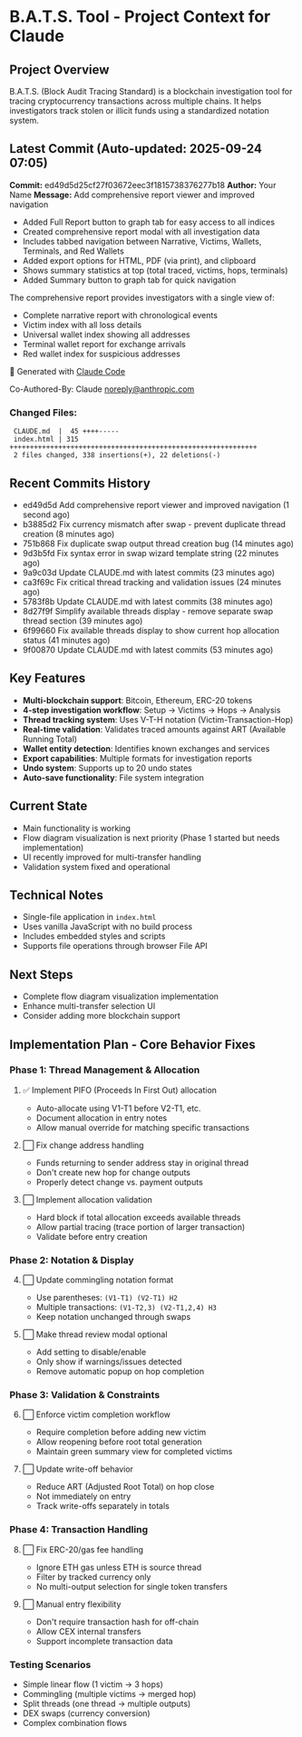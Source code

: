 # B.A.T.S. Tool - Project Context for Claude

## Project Overview
B.A.T.S. (Block Audit Tracing Standard) is a blockchain investigation tool for tracing cryptocurrency transactions across multiple chains. It helps investigators track stolen or illicit funds using a standardized notation system.

## Latest Commit (Auto-updated: 2025-09-24 07:05)

**Commit:** ed49d5d25cf27f03672eec3f1815738376277b18
**Author:** Your Name
**Message:** Add comprehensive report viewer and improved navigation

- Added Full Report button to graph tab for easy access to all indices
- Created comprehensive report modal with all investigation data
- Includes tabbed navigation between Narrative, Victims, Wallets, Terminals, and Red Wallets
- Added export options for HTML, PDF (via print), and clipboard
- Shows summary statistics at top (total traced, victims, hops, terminals)
- Added Summary button to graph tab for quick navigation

The comprehensive report provides investigators with a single view of:
- Complete narrative report with chronological events
- Victim index with all loss details
- Universal wallet index showing all addresses
- Terminal wallet report for exchange arrivals
- Red wallet index for suspicious addresses

🤖 Generated with [Claude Code](https://claude.ai/code)

Co-Authored-By: Claude <noreply@anthropic.com>

### Changed Files:
```
 CLAUDE.md  |  45 ++++-----
 index.html | 315 +++++++++++++++++++++++++++++++++++++++++++++++++++++++++++++
 2 files changed, 338 insertions(+), 22 deletions(-)
```

## Recent Commits History

- ed49d5d Add comprehensive report viewer and improved navigation (1 second ago)
- b3885d2 Fix currency mismatch after swap - prevent duplicate thread creation (8 minutes ago)
- 751b868 Fix duplicate swap output thread creation bug (14 minutes ago)
- 9d3b5fd Fix syntax error in swap wizard template string (22 minutes ago)
- 9a9c03d Update CLAUDE.md with latest commits (23 minutes ago)
- ca3f69c Fix critical thread tracking and validation issues (24 minutes ago)
- 5783f8b Update CLAUDE.md with latest commits (38 minutes ago)
- 8d27f9f Simplify available threads display - remove separate swap thread section (39 minutes ago)
- 6f99660 Fix available threads display to show current hop allocation status (41 minutes ago)
- 9f00870 Update CLAUDE.md with latest commits (53 minutes ago)

## Key Features
- **Multi-blockchain support**: Bitcoin, Ethereum, ERC-20 tokens
- **4-step investigation workflow**: Setup → Victims → Hops → Analysis
- **Thread tracking system**: Uses V-T-H notation (Victim-Transaction-Hop)
- **Real-time validation**: Validates traced amounts against ART (Available Running Total)
- **Wallet entity detection**: Identifies known exchanges and services
- **Export capabilities**: Multiple formats for investigation reports
- **Undo system**: Supports up to 20 undo states
- **Auto-save functionality**: File system integration

## Current State
- Main functionality is working
- Flow diagram visualization is next priority (Phase 1 started but needs implementation)
- UI recently improved for multi-transfer handling
- Validation system fixed and operational

## Technical Notes
- Single-file application in `index.html`
- Uses vanilla JavaScript with no build process
- Includes embedded styles and scripts
- Supports file operations through browser File API

## Next Steps
- Complete flow diagram visualization implementation
- Enhance multi-transfer selection UI
- Consider adding more blockchain support

## Implementation Plan - Core Behavior Fixes

### Phase 1: Thread Management & Allocation
1. ✅ Implement PIFO (Proceeds In First Out) allocation
   - Auto-allocate using V1-T1 before V2-T1, etc.
   - Document allocation in entry notes
   - Allow manual override for matching specific transactions

2. ⬜ Fix change address handling
   - Funds returning to sender address stay in original thread
   - Don't create new hop for change outputs
   - Properly detect change vs. payment outputs

3. ⬜ Implement allocation validation
   - Hard block if total allocation exceeds available threads
   - Allow partial tracing (trace portion of larger transaction)
   - Validate before entry creation

### Phase 2: Notation & Display
4. ⬜ Update commingling notation format
   - Use parentheses: `(V1-T1) (V2-T1) H2`
   - Multiple transactions: `(V1-T2,3) (V2-T1,2,4) H3`
   - Keep notation unchanged through swaps

5. ⬜ Make thread review modal optional
   - Add setting to disable/enable
   - Only show if warnings/issues detected
   - Remove automatic popup on hop completion

### Phase 3: Validation & Constraints
6. ⬜ Enforce victim completion workflow
   - Require completion before adding new victim
   - Allow reopening before root total generation
   - Maintain green summary view for completed victims

7. ⬜ Update write-off behavior
   - Reduce ART (Adjusted Root Total) on hop close
   - Not immediately on entry
   - Track write-offs separately in totals

### Phase 4: Transaction Handling
8. ⬜ Fix ERC-20/gas fee handling
   - Ignore ETH gas unless ETH is source thread
   - Filter by tracked currency only
   - No multi-output selection for single token transfers

9. ⬜ Manual entry flexibility
   - Don't require transaction hash for off-chain
   - Allow CEX internal transfers
   - Support incomplete transaction data

### Testing Scenarios
- Simple linear flow (1 victim → 3 hops)
- Commingling (multiple victims → merged hop)
- Split threads (one thread → multiple outputs)
- DEX swaps (currency conversion)
- Complex combination flows
